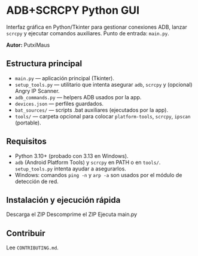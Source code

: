 # ADB+SCRCPY Python GUI 

Interfaz gráfica en Python/Tkinter para gestionar conexiones ADB, lanzar `scrcpy` y ejecutar comandos auxiliares.
Punto de entrada: `main.py`.

**Autor:** PutxiMaus

## Estructura principal

- `main.py` — aplicación principal (Tkinter).
- `setup_tools.py` — utilitario que intenta asegurar `adb`, `scrcpy` y (opcional) Angry IP Scanner.
- `adb_commands.py` — helpers ADB usados por la app.
- `devices.json` — perfiles guardados.
- `bat_sources/` — scripts .bat auxiliares (ejecutados por la app).
- `tools/` — carpeta opcional para colocar `platform-tools`, `scrcpy`, `ipscan` (portable).

## Requisitos

- Python 3.10+ (probado con 3.13 en Windows).
- `adb` (Android Platform Tools) y `scrcpy` en PATH o en `tools/`. `setup_tools.py` intenta ayudar a asegurarlos.
- Windows: comandos `ping -n` y `arp -a` son usados por el módulo de detección de red.

## Instalación y ejecución rápida

Descarga el ZIP
Descomprime el ZIP
Ejecuta main.py

## Contribuir

Lee `CONTRIBUTING.md`.

